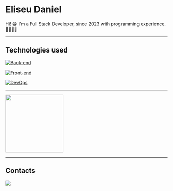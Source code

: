 # Eliseu Daniel

Hi! 😁 I'm a Full Stack Developer, since 2023 with programming experience. 👨🏻‍💻🚀

___

## Technologies used

[![Back-end](https://skillicons.dev/icons?i=php,laravel,nodejs,ts)]()

[![Front-end](https://skillicons.dev/icons?i=html,css,javascript,react,ts)]()

[![DevOps](https://skillicons.dev/icons?i=git,mysql,postgres,linux)]()

___
<img height="180em" src="https://github-readme-stats.vercel.app/api/top-langs/?username=eliseu-daniel&layout=compact&theme=dark"/>

___

## Contacts

<a href="https://www.linkedin.com/in/eliseu-daniel-ferreira/" target="_blank" style="margin-right: 0.5rem;">
    <img src="https://img.shields.io/badge/LinkedIn-333?style=for-the-badge&logo=LinkedIn&logoColor=white" />
</a>
